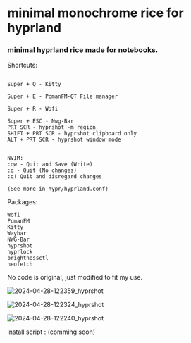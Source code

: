 # minimal monochrome rice for hyprland


### minimal hyprland rice made for notebooks.

Shortcuts:
```Super + F - FireFox

Super + Q - Kitty

Super + E - PcmanFM-QT File manager

Super + R - Wofi

Super + ESC - Nwg-Bar
PRT SCR - hyprshot -m region
SHIFT + PRT SCR - hyprshot clipboard only
ALT + PRT SCR - hyprshot window mode


NVIM:
:qw - Quit and Save (Write)
:q - Quit (No changes)
:q! Quit and disregard changes

(See more in hypr/hyprland.conf)
```

Packages:
```
Wofi
PcmanFM
Kitty
Waybar
NWG-Bar
hyprshot
hyprlock
brightnessctl
neofetch

```


No code is original, just modified to fit my use.


![2024-04-28-122359_hyprshot](https://github.com/HaxWire/hyprland.dotfiles/assets/19493307/8f0755c8-578e-4e88-b4b8-d314a93a8b99)

![2024-04-28-122324_hyprshot](https://github.com/HaxWire/hyprland.dotfiles/assets/19493307/752ec1ab-ff6d-4ef8-8218-fa750cb5f8bf)

![2024-04-28-122240_hyprshot](https://github.com/HaxWire/hyprland.dotfiles/assets/19493307/74cd4d64-0a28-4c34-8729-1e82093cb673)



install script : (comming soon)
